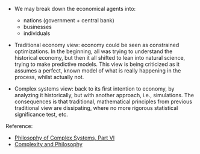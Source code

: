 * We may break down the economical agents into:
  * nations (government + central bank)
  * businesses
  * individuals 

* Traditional economy view: economy could be seen as constrained optimizations. In the beginning, all was trying to understand the historical economy, but then it all shifted
  to lean into natural science, trying to make predictive models. This view is being criticized as it assumes a perfect, known model of what is really happening in the process,
  whilst actually not. 

* Complex systems view: back to its first intention to economy, by analyzing it historically, but with another approach, i.e., simulations. The consequences is that traditional,
  mathematical principles from previous traditional view are dissipating, where no more rigorous statistical significance test, etc.


Reference:
- [Philosophy of Complex Systems, Part VI](https://circulosemiotico.wordpress.com/wp-content/uploads/2015/05/philosophy_of_complex_systems.pdf)
- [Complexity and Philosophy ](https://arxiv.org/pdf/cs/0604072)
